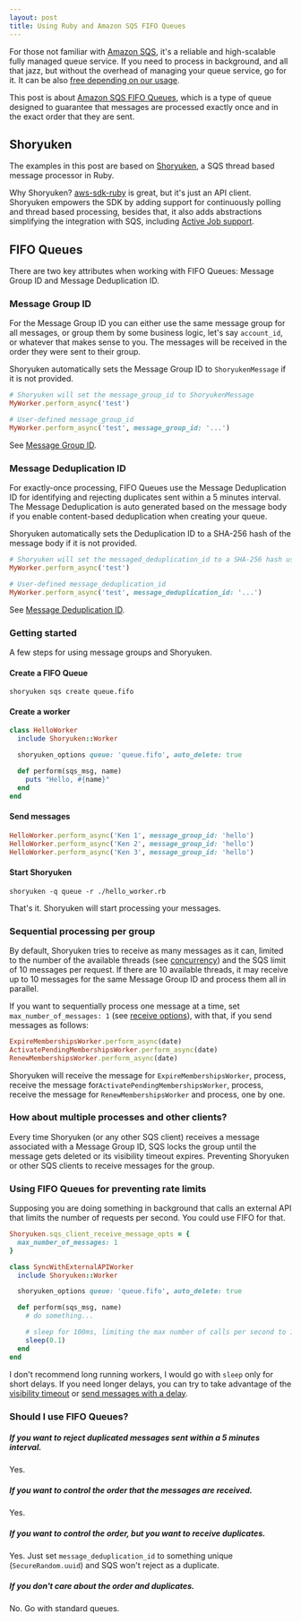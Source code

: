 ```yaml
---
layout: post
title: Using Ruby and Amazon SQS FIFO Queues
---
```


For those not familiar with [Amazon SQS](https://aws.amazon.com/sqs/), it's a reliable and high-scalable fully managed queue service. If you need to process in background, and all that jazz, but without the overhead of managing your queue service, go for it. It can be also [free depending on our usage](https://aws.amazon.com/sqs/pricing/).

This post is about [Amazon SQS FIFO Queues](https://docs.aws.amazon.com/AWSSimpleQueueService/latest/SQSDeveloperGuide/FIFO-queues.html), which is a type of queue designed to guarantee that messages are processed exactly once and in the exact order that they are sent.

## Shoryuken

The examples in this post are based on [Shoryuken](https://github.com/phstc/shoryuken), a SQS thread based message processor in Ruby.

Why Shoryuken? [aws-sdk-ruby](https://github.com/aws/aws-sdk-ruby) is great, but it's just an API client. Shoryuken empowers the SDK by adding support for continuously polling and thread based processing, besides that, it also adds abstractions simplifying the integration with SQS, including [Active Job support](https://github.com/phstc/shoryuken/wiki/Rails-Integration-Active-Job). 

## FIFO Queues

There are two key attributes when working with FIFO Queues: Message Group ID and Message Deduplication ID.

### Message Group ID

For the Message Group ID you can either use the same message group for all messages, or group them by some business logic, let's say `account_id`, or whatever that makes sense to you. The messages will be received in the order they were sent to their group.

Shoryuken automatically sets the Message Group ID to `ShoryukenMessage` if it is not provided.

```ruby
# Shoryuken will set the message_group_id to ShoryukenMessage
MyWorker.perform_async('test') 

# User-defined message_group_id
MyWorker.perform_async('test', message_group_id: '...')
```

See [Message Group ID](https://docs.aws.amazon.com/AWSSimpleQueueService/latest/SQSDeveloperGuide/FIFO-queues.html#FIFO-queues-message-order).

### Message Deduplication ID

For exactly-once processing, FIFO Queues use the Message Deduplication ID for identifying and rejecting duplicates sent within a 5 minutes interval. The Message Deduplication is auto generated based on the message body if you enable content-based deduplication when creating your queue.

Shoryuken automatically sets the Deduplication ID to a SHA-256 hash of the message body if it is not provided.

```ruby
# Shoryuken will set the messaged_deduplication_id to a SHA-256 hash using the message body
MyWorker.perform_async('test') 

# User-defined message_deduplication_id
MyWorker.perform_async('test', message_deduplication_id: '...')
```

See [Message Deduplication ID](https://docs.aws.amazon.com/AWSSimpleQueueService/latest/SQSDeveloperGuide/FIFO-queues.html#FIFO-queues-exactly-once-processing).


### Getting started

A few steps for using message groups and Shoryuken.

#### Create a FIFO Queue

```shell
shoryuken sqs create queue.fifo
```

#### Create a worker

```ruby
class HelloWorker
  include Shoryuken::Worker

  shoryuken_options queue: 'queue.fifo', auto_delete: true

  def perform(sqs_msg, name)
    puts "Hello, #{name}"
  end
end
```

#### Send messages

```ruby
HelloWorker.perform_async('Ken 1', message_group_id: 'hello')
HelloWorker.perform_async('Ken 2', message_group_id: 'hello')
HelloWorker.perform_async('Ken 3', message_group_id: 'hello')
```

#### Start Shoryuken

```shell
shoryuken -q queue -r ./hello_worker.rb
```

That's it. Shoryuken will start processing your messages.


### Sequential processing per group

By default, Shoryuken tries to receive as many messages as it can, limited to the number of the available threads (see [concurrency](https://github.com/phstc/shoryuken/wiki/Shoryuken-options#concurrency)) and the SQS limit of 10 messages per request. If there are 10 available threads, it may receive up to 10 messages for the same Message Group ID and process them all in parallel. 

If you want to sequentially process one message at a time, set `max_number_of_messages: 1` (see [receive options](https://github.com/phstc/shoryuken/wiki/Receive-Message-options)), with that, if you send messages as follows:

```ruby
ExpireMembershipsWorker.perform_async(date)
ActivatePendingMembershipsWorker.perform_async(date)
RenewMembershipsWorker.perform_async(date)
```

Shoryuken will receive the message for `ExpireMembershipsWorker`, process, receive the message for`ActivatePendingMembershipsWorker`, process, receive the message for `RenewMembershipsWorker` and process, one by one.

### How about multiple processes and other clients? 

Every time Shoryuken (or any other SQS client) receives a message associated with a Message Group ID, SQS locks the group until the message gets deleted or its visibility timeout expires. Preventing Shoryuken or other SQS clients to receive messages for the group.

### Using FIFO Queues for preventing rate limits

Supposing you are doing something in background that calls an external API that limits the number of requests per second. You could use FIFO for that.

```ruby
Shoryuken.sqs_client_receive_message_opts = {
  max_number_of_messages: 1
}

class SyncWithExternalAPIWorker
  include Shoryuken::Worker

  shoryuken_options queue: 'queue.fifo', auto_delete: true

  def perform(sqs_msg, name)
    # do something...

    # sleep for 100ms, limiting the max number of calls per second to 10
    sleep(0.1)
  end
end
```

I don't recommend long running workers, I would go with `sleep` only for short delays. If you need longer delays, you can try to take advantage of the [visibility timeout](https://docs.aws.amazon.com/AWSSimpleQueueService/latest/SQSDeveloperGuide/sqs-visibility-timeout.html) or  [send messages with a delay](https://github.com/phstc/shoryuken/wiki/Sending-a-message#delaying-a-message).

### Should I use FIFO Queues?

##### If you want to reject duplicated messages sent within a 5 minutes interval.

Yes.

##### If you want to control the order that the messages are received.

Yes.

##### If you want to control the order, but you want to receive duplicates.

Yes. Just set `message_deduplication_id` to something unique (`SecureRandom.uuid`) and SQS won't reject as a duplicate.

##### If you don't care about the order and duplicates.

No. Go with standard queues.